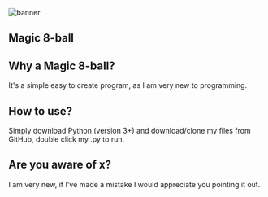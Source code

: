 ![banner](https://imgur.com/a/dxK5A)

## Magic 8-ball

## Why a Magic 8-ball?

It's a simple easy to create program, as I am very new to programming.

## How to use?

Simply download Python (version 3+) and download/clone my files from GitHub, double click my .py to run.

## Are you aware of x?

I am very new, if I've made a mistake I would appreciate you pointing it out.
